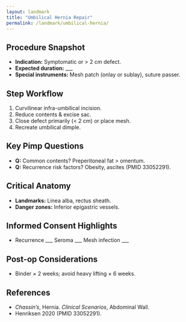 ```yaml
---
layout: landmark
title: "Umbilical Hernia Repair"
permalink: /landmark/umbilical-hernia/
---
```


## Procedure Snapshot
- **Indication:** Symptomatic or > 2 cm defect.  
- **Expected duration:** ___  
- **Special instruments:** Mesh patch (onlay or sublay), suture passer.

## Step Workflow
1. Curvilinear infra-umbilical incision.  
2. Reduce contents & excise sac.  
3. Close defect primarily (< 2 cm) or place mesh.  
4. Recreate umbilical dimple.  

## Key Pimp Questions
- **Q:** Common contents? Preperitoneal fat > omentum.  
- **Q:** Recurrence risk factors? Obesity, ascites (PMID 33052291).  

## Critical Anatomy
- **Landmarks:** Linea alba, rectus sheath.  
- **Danger zones:** Inferior epigastric vessels.  

## Informed Consent Highlights
- Recurrence ___ Seroma ___ Mesh infection ___  

## Post-op Considerations
- Binder × 2 weeks; avoid heavy lifting × 6 weeks.  

## References
- *Chassin’s*, Hernia.  *Clinical Scenarios*, Abdominal Wall.  
- Henriksen 2020 (PMID 33052291).
